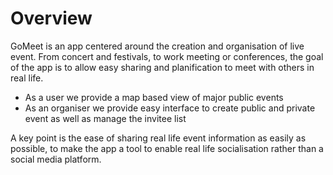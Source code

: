 # Overview

<!---
!*Maximum: 2 pages*
-->

GoMeet is an app centered around the creation and organisation of live event. From concert and festivals, to work meeting or conferences, the goal of the app is to allow easy sharing and planification to meet with others in real life.

- As a user we provide a map based view of major public events
- As an organiser we provide easy interface to create public and private event as well as manage the invitee list

A key point is the ease of sharing real life event information as easily as possible, to make the app a tool to enable real life socialisation rather than a social media platform.
